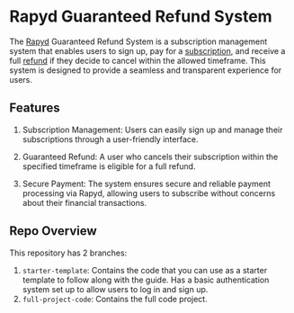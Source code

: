 # Rapyd Guaranteed Refund System

The [Rapyd](https://www.rapyd.net/) Guaranteed Refund System is a subscription management system that enables users to sign up, pay for a [subscription](https://docs.rapyd.net/en/subscriptions.html), and receive a full [refund](https://docs.rapyd.net/en/refunds.html) if they decide to cancel within the allowed timeframe. This system is designed to provide a seamless and transparent experience for users.

## Features

1. Subscription Management: Users can easily sign up and manage their subscriptions through a user-friendly interface.

2. Guaranteed Refund: A user who cancels their subscription within the specified timeframe is eligible for a full refund.

3. Secure Payment: The system ensures secure and reliable payment processing via Rapyd, allowing users to subscribe without concerns about their financial transactions.

## Repo Overview

This repository has 2 branches:

1. `starter-template`: Contains the code that you can use as a starter template to follow along with the guide. Has a basic authentication system set up to allow users to log in and sign up.
2. `full-project-code`: Contains the full code project.
